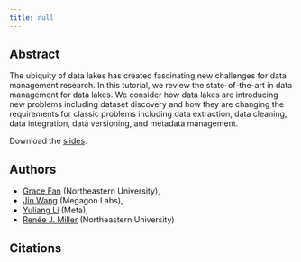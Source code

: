 ```yaml
---
title: null
---
```


Abstract
--------

The ubiquity of data lakes has created fascinating new challenges for data 
management research. In this tutorial, we review the state-of-the-art in data 
management for data lakes. We consider how data lakes are introducing new 
problems including dataset discovery and how they are changing the requirements 
for classic problems including data extraction, data cleaning, data integration, 
data versioning, and metadata management.

Download the [slides]().

Authors
-------

* [Grace Fan](https://gracefan2020.github.io/) (Northeastern University), 
* [Jin Wang](https://www.jinwang18.net/) (Megagon Labs), 
* [Yuliang Li](https://oi02lyl.github.io/) (Meta), 
* [Renée J. Miller](https://www.khoury.northeastern.edu/people/renee-miller/) (Northeastern University)

Citations
---------
<!-- <script src="https://bibbase.org/show?bib=https%3A%2F%2Fgithub.com%2FRJMillerLab%2Fdata-lake-tutorial-slides%2Fraw%2Fmaster%2Fcitations.bib&jsonp=1"></script> -->
